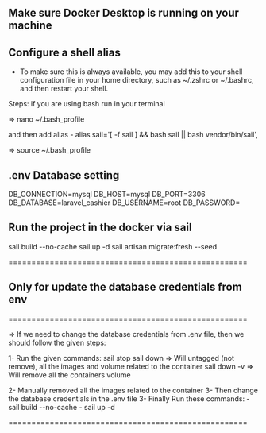 ## Make sure Docker Desktop is running on your machine

## Configure a shell alias
- To make sure this is always available, you may add this to your shell configuration file in your home directory, such as ~/.zshrc or ~/.bashrc, and then restart your shell.

Steps: 
if you are using bash run in your terminal

=> nano ~/.bash_profile

and then add alias - alias sail='[ -f sail ] && bash sail || bash vendor/bin/sail',

=> source ~/.bash_profile

## .env Database setting

DB_CONNECTION=mysql
DB_HOST=mysql
DB_PORT=3306
DB_DATABASE=laravel_cashier
DB_USERNAME=root
DB_PASSWORD=

## Run the project in the docker via sail

sail build --no-cache
sail up -d
sail artisan migrate:fresh --seed

====================================================
## Only for update the database credentials from env 
====================================================

=> If we need to change the database credentials from .env file, then we should follow the given steps:

1- Run the given commands:
	sail stop
	sail down => Will untagged (not remove), all the images and volume related to the container
	sail down -v => Will remove all the containers volume

2- Manually removed all the images related to the container
3- Then change the database credentials in the .env file
3- Finally Run these commands:
	- sail build --no-cache
	- sail up -d

====================================================


